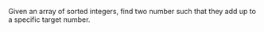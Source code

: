 Given an array of sorted integers, find two number such that they add up to a specific target number.
